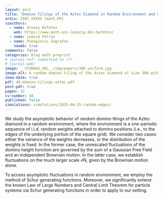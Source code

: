 ```yaml
---
layout: post
title: "Domino Tilings of the Aztec Diamond in Random Environment and Schur Generating Functions"
arXiv: 2507.XXXXX [math.PR]
coauthors:
  - name: Alexey Bufetov
    web: https://www.math.uni-leipzig.de/~bufetov/
  - name: Leonid Petrov
  - name: Panagiotis Zografos
    noweb: true
comments: false
categories: blog math preprint
# journal-ref: submitted to ???
# journal-web:
image: __STORAGE_URL__/img/papers/300_uniform.jpg
image-alt: A random domino tiling of the Aztec diamond of size 300 with i.i.d. continuous uniform random weights on [0,2]
show-date: true
pdf: 48-domino-tilings-aztec.pdf
post-pdf: true
pages: 32
cv-number: 48
published: false
simulations: simulations/2025-06-25-random-edges/
---
```


We study the asymptotic behavior of random domino tilings of the Aztec diamond in a random environment, where the environment is a one-periodic sequence of i.i.d. random weights attached to domino positions (i.e., to the edges of the underlying portion of the square grid). We consider two cases: either the variance of the weights decreases, or the distribution of the weights is fixed. In the former case, the unrescaled fluctuations of the domino height function are governed by the sum of a Gaussian Free Field and an independent Brownian motion. In the latter case, we establish fluctuations on the much larger scale √N, given by the Brownian motion alone.

To access asymptotic fluctuations in random environment, we employ the method of Schur generating functions. Moreover, we significantly extend the known Law of Large Numbers and Central Limit Theorem for particle systems via Schur generating functions in order to apply to our setting.
